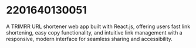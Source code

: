 # 2201640130051
A TRIMRR URL shortener web app built with React.js, offering users fast link shortening, easy copy functionality, and intuitive link management with a responsive, modern interface for seamless sharing and accessibility.
